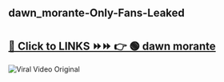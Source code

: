 
 ## dawn_morante-Only-Fans-Leaked

# <h2><a href="https://clipsfans.com/dawn_morante&ref=git">🔗 Click to LINKS ⏩⏩ 👉 🟢 dawn morante </a></h2>

<a href="https://clipsfans.com/dawn_morante&ref=git" rel="nofollow" data-target="animated-image.originalLink"><img src="https://i.ibb.co.com/xMMVF88/686577567.gif" alt="Viral Video Original" style="max-width: 100%; display: inline-block;" data-target="animated-image.originalImage"></a>

